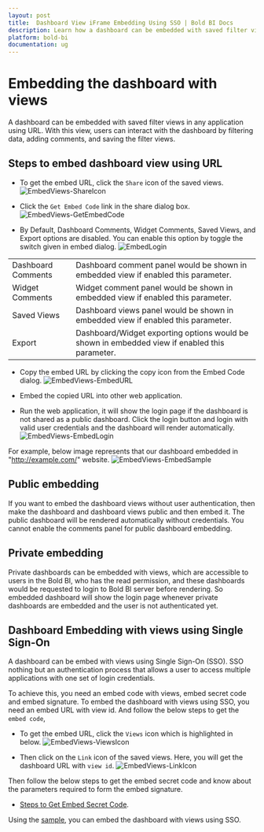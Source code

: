 ```yaml
---
layout: post
title:  Dashboard View iFrame Embedding Using SSO | Bold BI Docs
description: Learn how a dashboard can be embedded with saved filter views in any application using URL, with public/private accessibility and Single Sign-on authentication.
platform: bold-bi
documentation: ug
---
```


# Embedding the dashboard with views
A dashboard can be embedded with saved filter views in any application using URL. With this view, users can interact with the dashboard by filtering data, adding comments, and saving the filter views.

## Steps to embed dashboard view using URL

* To get the embed URL, click the `Share` icon of the saved views.
![EmbedViews-ShareIcon](/static/assets/embedded/iFrame-based/images/EmbedViews-ShareIcon.png) 

* Click the `Get Embed Code` link in the share dialog box.
![EmbedViews-GetEmbedCode](/static/assets/embedded/iFrame-based/images/EmbedViews-GetEmbedCode.png#width=60%) 

* By Default, Dashboard Comments, Widget Comments, Saved Views, and Export options are disabled. You can enable this option by toggle the switch given in embed dialog.
![EmbedLogin](/static/assets/embedded/iFrame-based/images/EmbedViews-EmbedCodeDialog.png#width=55%) 
<table>
    <tr>
      <td>
       Dashboard Comments
      </td>
      <td>
       Dashboard comment panel would be shown in embedded view if enabled this parameter.
      </td>
    </tr>
    <tr>
      <td>
       Widget Comments
      </td>
      <td>
       Widget comment panel would be shown in embedded view if enabled this parameter.
      </td>
    </tr>
    <tr>
      <td>
       Saved Views
      </td>
      <td>
       Dashboard views panel would be shown in embedded view if enabled this parameter.
      </td>
    </tr>
    <tr>
      <td>
       Export
      </td>
      <td>
       Dashboard/Widget exporting options would be shown in embedded view if enabled this parameter.
      </td>
    </tr>
</table>

* Copy the embed URL by clicking the copy icon from the Embed Code dialog.
![EmbedViews-EmbedURL](/static/assets/embedded/iFrame-based/images/EmbedViews-EmbedURL.png#width=55%)

* Embed the copied URL into other web application.

* Run the web application, it will show the login page if the dashboard is not shared as a public dashboard. Click the login button and login with valid user credentials and the dashboard will render automatically.
![EmbedViews-EmbedLogin](/static/assets/embedded/iFrame-based/images/iframeLoginPage.png#max-width=45%)

For example, below image represents that our dashboard embedded in "http://example.com/" website.
![EmbedViews-EmbedSample](/static/assets/embedded/iFrame-based/images/EmbedViews-EmbedSample.png)


## Public embedding
If you want to embed the dashboard views without user authentication, then make the dashboard and dashboard views public and then embed it. The public dashboard will be rendered automatically without credentials. You cannot enable the comments panel for public dashboard embedding.

## Private embedding
Private dashboards can be embedded with views, which are accessible to users in the Bold BI, who has the read permission, and these dashboards would be requested to login to Bold BI server before rendering. So embedded dashboard will show the login page whenever private dashboards are embedded and the user is not authenticated yet.

## Dashboard Embedding with views using Single Sign-On
A dashboard can be embed with views using Single Sign-On (SSO). SSO nothing but an authentication process that allows a user to access multiple applications with one set of login credentials. 

To achieve this, you need an embed code with views, embed secret code and embed signature.
To embed the dashboard with views using SSO, you need an embed URL with view id. And follow the below steps to get the `embed code`,

* To get the embed URL, click the `Views` icon which is highlighted in below.
![EmbedViews-ViewsIcon](/static/assets/embedded/iFrame-based/images/EmbedViews-ViewsIcon.png) 

* Then click on the `Link` icon of the saved views. Here, you will get the dashboard URL with `view id`.
![EmbedViews-LinkIcon](/static/assets/embedded/iFrame-based/images/EmbedViews-LinkIcon.png) 

Then follow the below steps to get the embed secret code and know about the parameters required to form the embed signature.
* [Steps to Get Embed Secret Code](/embedded-bi/iframe-based/dashboard-embedding-using-single-sign-on/).

Using the [sample](/embedded-bi/iframe-based/dashboard-embedding-using-single-sign-on/#sample-to-embed-dashboard-using-sso-authentication), you can embed the dashboard with views using SSO.
